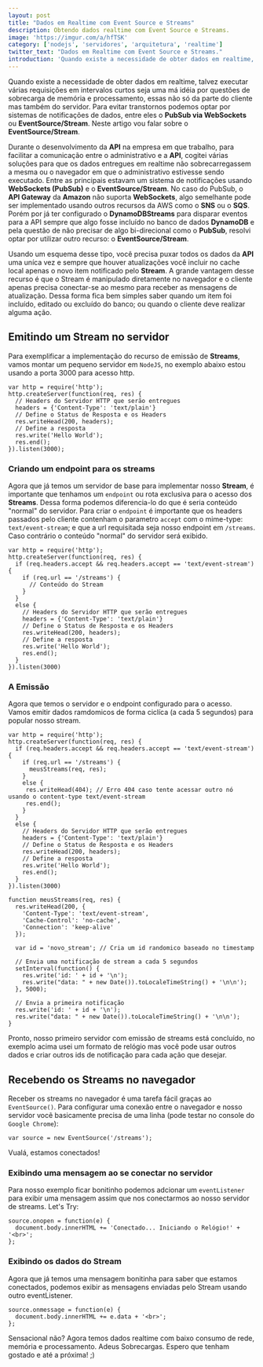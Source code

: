 ```yaml
---
layout: post
title: "Dados em Realtime com Event Source e Streams"
description: Obtendo dados realtime com Event Source e Streams.
image: 'https://imgur.com/a/hfTSK'
category: ['nodejs', 'servidores', 'arquitetura', 'realtime']
twitter_text: "Dados em Realtime com Event Source e Streams."
introduction: 'Quando existe a necessidade de obter dados em realtime, talvez executar várias requisições em intervalos curtos seja uma má idéia por questões de sobrecarga de memória e processamento, essas não só da parte do cliente mas também do servidor. Para evitar transtornos podemos optar por sistemas de notificações de dados, entre eles o PubSub via Websockets ou EventSource/Stream. Neste artigo vou falar sobre o EventSource Stream. '
---
```

Quando existe a necessidade de obter dados em realtime, talvez executar várias requisições em intervalos curtos seja uma má idéia por questões de sobrecarga de memória e processamento, essas não só da parte do cliente mas também do servidor. Para evitar transtornos podemos optar por sistemas de notificações de dados, entre eles o **PubSub via WebSockets** ou **EventSource/Stream**. Neste artigo vou falar sobre o **EventSource/Stream**.

Durante o desenvolvimento da **API** na empresa em que trabalho, para facilitar a comunicação entre o administrativo e a **API**, cogitei várias soluções para que os dados entregues em realtime não sobrecarregassem a mesma ou o navegador em que o administrativo estivesse sendo executado. Entre as principais estavam um sistema de notificações usando **WebSockets (PubSub)** e o **EventSource/Stream**. No caso do PubSub, o **API Gateway** da **Amazon** não suporta **WebSockets**, algo semelhante pode ser implementado usando outros recursos da AWS como o **SNS** ou o **SQS**. Porém por já ter configurado o **DynamoDBStreams** para disparar eventos para a API sempre que algo fosse incluído no banco de dados **DynamoDB** e pela questão de não precisar de algo bi-direcional como o **PubSub**, resolvi optar por utilizar outro recurso: o **EventSource/Stream**.

Usando um esquema desse tipo, você precisa puxar todos os dados da **API** uma uníca vez e sempre que houver atualizações você incluir no cache local apenas o novo item notificado pelo **Stream**. A grande vantagem desse recurso é que o Stream é manipulado diretamente no navegador e o cliente apenas precisa conectar-se ao mesmo para receber as mensagens de atualização. Dessa forma fica bem simples saber quando um item foi incluído, editado ou excluído do banco; ou quando o cliente deve realizar alguma ação.

## Emitindo um Stream no servidor
Para exemplificar a implementação do recurso de emissão de **Streams**, vamos montar um pequeno servidor em `NodeJS`, no exemplo abaixo estou usando a porta 3000 para acesso http.
```
var http = require('http');
http.createServer(function(req, res) {
  // Headers do Servidor HTTP que serão entregues
  headers = {'Content-Type': 'text/plain'}
  // Define o Status de Resposta e os Headers
  res.writeHead(200, headers);
  // Define a resposta
  res.write('Hello World');
  res.end();
}).listen(3000);
```

### Criando um endpoint para os streams
Agora que já temos um servidor de base para implementar nosso **Stream**, é importante que tenhamos um `endpoint` ou rota exclusiva para o acesso dos **Streams**. Dessa forma podemos diferencia-lo do que é seria conteúdo "normal" do servidor. Para criar o `endpoint` é importante que os headers passados pelo cliente contenham o parametro `accept` com o mime-type: `text/event-stream`; e que a url requisitada seja nosso endpoint em `/streams`. Caso contrário o conteúdo "normal" do servidor será exibido.
```
var http = require('http');
http.createServer(function(req, res) {
  if (req.headers.accept && req.headers.accept == 'text/event-stream') {
    if (req.url == '/streams') {
      // Conteúdo do Stream
    }
  }
  else {
    // Headers do Servidor HTTP que serão entregues
    headers = {'Content-Type': 'text/plain'}
    // Define o Status de Resposta e os Headers
    res.writeHead(200, headers);
    // Define a resposta
    res.write('Hello World');
    res.end();
  }
}).listen(3000)
```

### A Emissão
Agora que temos o servidor e o endpoint configurado para o acesso. Vamos emitir dados ramdomicos de forma ciclíca (a cada 5 segundos) para popular nosso stream.
```
var http = require('http');
http.createServer(function(req, res) {
  if (req.headers.accept && req.headers.accept == 'text/event-stream') {
    if (req.url == '/streams') {
      meusStreams(req, res);
    }
    else {
     res.writeHead(404); // Erro 404 caso tente acessar outro nó usando o content-type text/event-stream
     res.end();
    }
  }
  else {
    // Headers do Servidor HTTP que serão entregues
    headers = {'Content-Type': 'text/plain'}
    // Define o Status de Resposta e os Headers
    res.writeHead(200, headers);
    // Define a resposta
    res.write('Hello World');
    res.end();
  }
}).listen(3000)

function meusStreams(req, res) {
  res.writeHead(200, {
    'Content-Type': 'text/event-stream',
    'Cache-Control': 'no-cache',
    'Connection': 'keep-alive'
  });

  var id = 'novo_stream'; // Cria um id randomico baseado no timestamp

  // Envia uma notificação de stream a cada 5 segundos
  setInterval(function() {
    res.write('id: ' + id + '\n');
    res.write("data: " + new Date()).toLocaleTimeString() + '\n\n');
  }, 5000);

  // Envia a primeira notificação
  res.write('id: ' + id + '\n');
  res.write("data: " + new Date()).toLocaleTimeString() + '\n\n');  
}
```

Pronto, nosso primeiro servidor com emissão de streams está concluído, no exemplo acima usei um formato de relógio mas você pode usar outros dados e criar outros ids de notificação para cada ação que desejar.

## Recebendo os Streams no navegador
Receber os streams no navegador é uma tarefa fácil graças ao `EventSource()`. Para configurar uma conexão entre o navegador e nosso servidor vocẽ basicamente precisa de uma linha (pode testar no console do `Google Chrome`):
```
var source = new EventSource('/streams');
```
Vualá, estamos conectados!

### Exibindo uma mensagem ao se conectar no servidor
Para nosso exemplo ficar bonitinho podemos adcionar um `eventListener` para exibir uma mensagem assim que nos conectarmos ao nosso servidor de streams. Let's Try:
```
source.onopen = function(e) {
  document.body.innerHTML += 'Conectado... Iniciando o Relógio!' + '<br>';
};
```

### Exibindo os dados do Stream
Agora que já temos uma mensagem bonitinha para saber que estamos conectados, podemos exibir as mensagens enviadas pelo Stream usando outro eventListener.
```
source.onmessage = function(e) {
  document.body.innerHTML += e.data + '<br>';
};
```

Sensacional não? Agora temos dados realtime com baixo consumo de rede, memória e processamento. Adeus Sobrecargas.
Espero que tenham gostado e até a próxima! ;)
